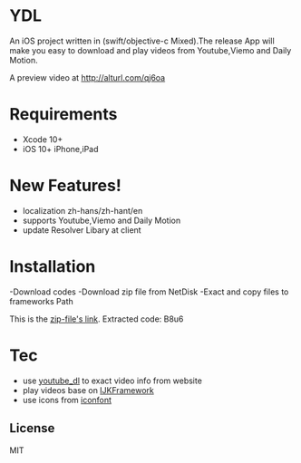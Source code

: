 # YDL

An iOS project written in (swift/objective-c  Mixed).The release App will make you easy to download and play videos from Youtube,Viemo and Daily Motion.

A preview video at http://alturl.com/qj6oa

# Requirements
 
 - Xcode 10+
  - iOS 10+ iPhone,iPad

# New Features!

  - localization zh-hans/zh-hant/en
  - supports Youtube,Viemo and Daily Motion
  - update Resolver Libary at client

# Installation
  
  -Download codes
  -Download zip file from NetDisk
  -Exact and copy files to frameworks Path 
  
 This is the [zip-file's link](https://pan.baidu.com/s/1lEyMP5shFHB3EnXyxNX1zQ  "With a Title"). 
  Extracted code: B8u6
 
# Tec

  - use [youtube_dl](https://github.com/rg3/youtube-dl  "With a Title") to exact video info from website
  - play videos base on  [IJKFramework](https://github.com/bilibili/ijkplayer  "With a Title")
  - use icons from [iconfont](https://www.iconfont.cn/  "With a Title")

License
----

MIT
